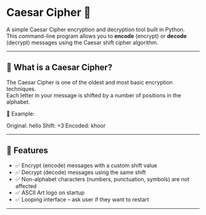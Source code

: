 # Caesar Cipher 🔐

A simple Caesar Cipher encryption and decryption tool built in Python.  
This command-line program allows you to **encode** (encrypt) or **decode** (decrypt) messages using the Caesar shift cipher algorithm.

---

## 🔎 What is a Caesar Cipher?

The Caesar Cipher is one of the oldest and most basic encryption techniques.  
Each letter in your message is shifted by a number of positions in the alphabet.

📌 Example:

Original: hello
Shift: +3
Encoded: khoor

---

## 🧠 Features

- ✅ Encrypt (encode) messages with a custom shift value
- ✅ Decrypt (decode) messages using the same shift
- ✅ Non-alphabet characters (numbers, punctuation, symbols) are not affected
- ✅ ASCII Art logo on startup
- ✅ Looping interface – ask user if they want to restart

---


